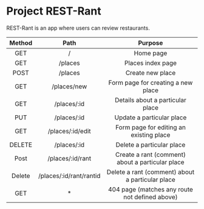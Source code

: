 # Project REST-Rant

REST-Rant is an app where users can review restaurants.

| Method |           Path          |                      Purpose                     |
|:------:|:-----------------------:|:------------------------------------------------:|
|   GET  |            /            |                     Home page                    |
|   GET  |         /places         |                 Places index page                |
|  POST  |         /places         |                 Create new place                 |
|   GET  |       /places/new       |        Form page for creating a new place        |
|   GET  |       /places/:id       |         Details about a particular place         |
|   PUT  |       /places/:id       |             Update a particular place            |
|   GET  |     /places/:id/edit    |      Form page for editing an existing place     |
| DELETE |       /places/:id       |             Delete a particular place            |
|  Post  |     /places/:id/rant    | Create a rant (comment) about a particular place |
| Delete | /places/:id/rant/rantid | Delete a rant (comment) about a particular place |
|   GET  |            *            |  404 page (matches any route not defined above)  |